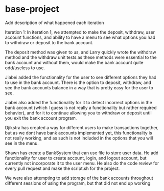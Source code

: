# base-project

Add description of what happened each iteration

Iteration 1:
In iteration 1, we attempted to make the deposit, withdraw, user account functions, and ability to have a menu
to see what options you had to withdraw or deposit to the bank account.

The deposit method was given to us, and Larry quickly wrote the withdraw method and the withdraw unit tests
as these methods were essential to the bank account and without them, would make the bank account quite
odd/useless to use. 

Jiabei added the functionality for the user to see different options they had to use in the bank account.
There is the option to deposit, withdraw, and see the bank accounts balance in a way that is pretty easy
for the user to see.

Jiabei also added the functionality for it to detect incorrect options in the bank account (which I guess is not really a functionality
but rather required behavior), and for it to continue allowing you to withdraw or deposit until you exit the bank account program.

Djikstra has created a way for different users to make transactions together, but as we dont have bank accounts implemented yet,
this functionality is not really working, and as such is not included in the options that you will see in the menu.

Shawn has create a BankSystem that can use file to store user data. He add functionality for user to create account, login, and logout account, but currently not incorporate it to the user menu. He also do the code review for every pull request and make the script.sh for the project.

We were also attempting to add storage of the bank accounts throughout different sessions of using the program,
but that did not end up working

